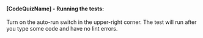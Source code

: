 #### [CodeQuizName] - Running the tests:
Turn on the auto-run switch in the upper-right corner. The test will run after you type some code and have no lint errors.
